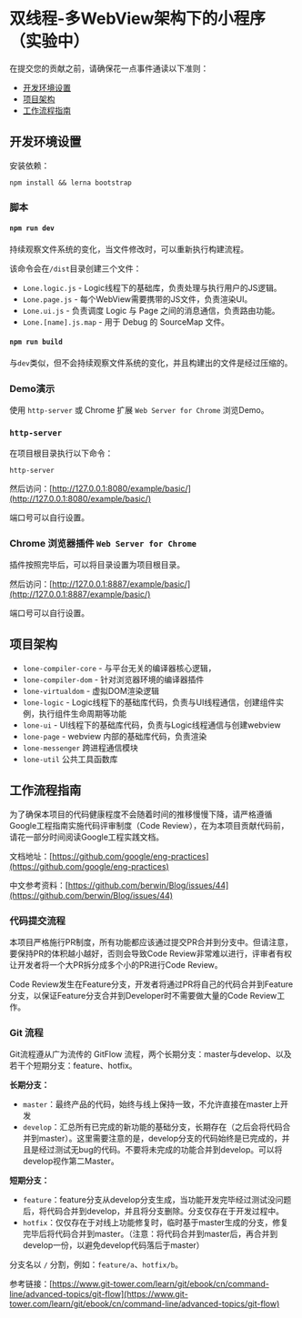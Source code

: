 # 双线程-多WebView架构下的小程序（实验中）

在提交您的贡献之前，请确保花一点事件通读以下准则：

* [开发环境设置](#开发环境设置)
* [项目架构](#项目架构)
* [工作流程指南](工作流程指南)

## 开发环境设置

安装依赖：

```
npm install && lerna bootstrap
```

### 脚本

#### `npm run dev`

持续观察文件系统的变化，当文件修改时，可以重新执行构建流程。

该命令会在`/dist`目录创建三个文件：

* `Lone.logic.js` - Logic线程下的基础库，负责处理与执行用户的JS逻辑。
* `Lone.page.js` - 每个WebView需要携带的JS文件，负责渲染UI。
* `Lone.ui.js` - 负责调度 Logic 与 Page 之间的消息通信，负责路由功能。
* `Lone.[name].js.map` - 用于 Debug 的 SourceMap 文件。

#### `npm run build`

与`dev`类似，但不会持续观察文件系统的变化，并且构建出的文件是经过压缩的。

### Demo演示

使用 `http-server` 或 Chrome 扩展 `Web Server for Chrome` 浏览Demo。

### `http-server`

在项目根目录执行以下命令：

```
http-server
```

然后访问：[http://127.0.0.1:8080/example/basic/](http://127.0.0.1:8080/example/basic/)

端口号可以自行设置。

### Chrome 浏览器插件 `Web Server for Chrome`

插件按照完毕后，可以将目录设置为项目根目录。

然后访问：[http://127.0.0.1:8887/example/basic/](http://127.0.0.1:8887/example/basic/)

端口号可以自行设置。

## 项目架构

* `lone-compiler-core` - 与平台无关的编译器核心逻辑，
* `lone-compiler-dom` - 针对浏览器环境的编译器插件
* `lone-virtualdom` - 虚拟DOM渲染逻辑
* `lone-logic` - Logic线程下的基础库代码，负责与UI线程通信，创建组件实例，执行组件生命周期等功能
* `lone-ui` - UI线程下的基础库代码，负责与Logic线程通信与创建webview
* `lone-page` - webview 内部的基础库代码，负责渲染
* `lone-messenger` 跨进程通信模块
* `lone-util` 公共工具函数库

## 工作流程指南

为了确保本项目的代码健康程度不会随着时间的推移慢慢下降，请严格遵循Google工程指南实施代码评审制度（Code Review），在为本项目贡献代码前，请花一部分时间阅读Google工程实践文档。

文档地址：[https://github.com/google/eng-practices](https://github.com/google/eng-practices)

中文参考资料：[https://github.com/berwin/Blog/issues/44](https://github.com/berwin/Blog/issues/44)

### 代码提交流程

本项目严格施行PR制度，所有功能都应该通过提交PR合并到分支中。但请注意，要保持PR的体积越小越好，否则会导致Code Review非常难以进行，评审者有权让开发者将一个大PR拆分成多个小的PR进行Code Review。

Code Review发生在Feature分支，开发者将通过PR将自己的代码合并到Feature分支，以保证Feature分支合并到Developer时不需要做大量的Code Review工作。

### Git 流程

Git流程遵从广为流传的 GitFlow 流程，两个长期分支：master与develop、以及若干个短期分支：feature、hotfix。

**长期分支：**

* `master`：最终产品的代码，始终与线上保持一致，不允许直接在master上开发
* `develop`：汇总所有已完成的新功能的基础分支，长期存在（之后会将代码合并到master）。这里需要注意的是，develop分支的代码始终是已完成的，并且是经过测试无bug的代码。不要将未完成的功能合并到develop。可以将develop视作第二Master。

**短期分支：**

* `feature`：feature分支从develop分支生成，当功能开发完毕经过测试没问题后，将代码合并到develop，并且将分支删除。分支仅存在于开发过程中。
* `hotfix`：仅仅存在于对线上功能修复时，临时基于master生成的分支，修复完毕后将代码合并到master。（注意：将代码合并到master后，再合并到develop一份，以避免develop代码落后于master）

分支名以 `/` 分割，例如：`feature/a`、`hotfix/b`。

参考链接：[https://www.git-tower.com/learn/git/ebook/cn/command-line/advanced-topics/git-flow](https://www.git-tower.com/learn/git/ebook/cn/command-line/advanced-topics/git-flow)
